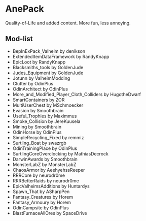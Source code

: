 # AnePack
Quality-of-Life and added content.
More fun, less annoying.


## Mod-list
- BepInExPack_Valheim by denikson
- ExtendedItemDataFramework by RandyKnapp
- EpicLoot by RandyKnapp
- Blacksmiths_tools by GoldenJude
- Judes_Equipment by GoldenJude
- Jotunn by ValheimModding
- Clutter by OdinPlus
- OdinArchitect by OdinPlus
- More_and_Modified_Player_Cloth_Colliders by HugotheDwarf
- SmartContainers by ZOR
- MultiUserChest by MSchmoecker
- Evasion by Smoothbrain
- Useful_Trophies by Maximmus
- Smoke_Collision by JereKuusela
- Mining by Smoothbrain
- OdinHorse by OdinPlus
- SimpleRecycling_Fixed by remmiz
- Surtling_Boat by swazrgb
- OdinTrainingPlace by OdinPlus
- SurtlingCoreOverclocking by MathiasDecrock
- DarwinAwards by Smoothbrain
- MonsterLabZ by MonsterLabZ
- ChaosArmor by AeehyehssReeper
- RRRCore by neurodr0me
- RRRBetterRaids by neurodr0me
- EpicValheimsAdditions by Huntardys
- Spawn_That by ASharpPen
- Fantasy_Creatures by Horem
- Fantasy_Armoury by Horem
- OdinCampsite by OdinPlus
- BlastFurnaceAllOres by SpaceDrive